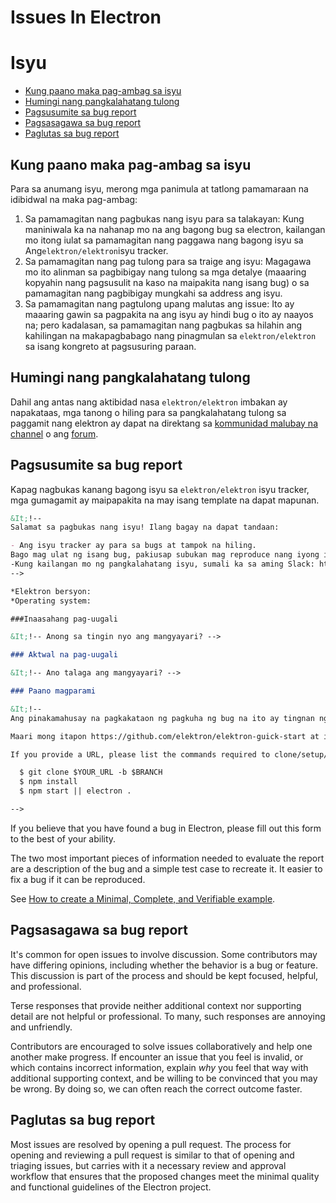 # Issues In Electron

# Isyu

* [Kung paano maka pag-ambag sa isyu](#how-to-contribute-in-issues)
* [Humingi nang pangkalahatang tulong](#asking-for-general-help)
* [Pagsusumite sa bug report](#submitting-a-bug-report)
* [Pagsasagawa sa bug report](#triaging-a-bug-report)
* [Paglutas sa bug report](#resolving-a-bug-report)

## Kung paano maka pag-ambag sa isyu

Para sa anumang isyu, merong mga panimula at tatlong pamamaraan na idibidwal na maka pag-ambag:

1. Sa pamamagitan nang pagbukas nang isyu para sa talakayan: Kung maniniwala ka na nahanap mo na ang bagong bug sa electron, kailangan mo itong iulat sa pamamagitan nang paggawa nang bagong isyu sa Ang`elektron/elektron`isyu tracker.
2. Sa pamamagitan nang pag tulong para sa traige ang isyu: Magagawa mo ito alinman sa pagbibigay nang tulong sa mga detalye (maaaring kopyahin nang pagsusulit na kaso na maipakita nang isang bug) o sa pamamagitan nang pagbibigay mungkahi sa address ang isyu.
3. Sa pamamagitan nang pagtulong upang malutas ang issue: Ito ay maaaring gawin sa pagpakita na ang isyu ay hindi bug o ito ay naayos na; pero kadalasan, sa pamamagitan nang pagbukas sa hilahin ang kahilingan na makapagbabago nang pinagmulan sa `elektron/elektron` sa isang kongreto at pagsusuring paraan.

## Humingi nang pangkalahatang tulong

Dahil ang antas nang aktibidad nasa `elektron/elektron` imbakan ay napakataas, mga tanong o hiling para sa pangkalahatang tulong sa paggamit nang elektron ay dapat na direktang sa [kommunidad malubay na channel](https://atomio.slack.com) o ang [forum](https://discuss.atom.io/c/electron).

## Pagsusumite sa bug report

Kapag nagbukas kanang bagong isyu sa `elektron/elektron` isyu tracker, mga gumagamit ay maipapakita na may isang template na dapat mapunan.

```markdown
&It;!--
Salamat sa pagbukas nang isyu! Ilang bagay na dapat tandaan:

- Ang isyu tracker ay para sa bugs at tampok na hiling.
Bago mag ulat ng isang bug, pakiusap subukan mag reproduce nang iyong isyu laban sa pinakabagong  bersyon ng Elektron.
-Kung kailangan mo ng pangkalahatang isyu, sumali ka sa aming Slack: http://atom-slack.herokuapp.com
-->

*Elektron bersyon:
*Operating system:

###Inaasahang pag-uugali

&It;!-- Anong sa tingin nyo ang mangyayari? -->

### Aktwal na pag-uugali

&It;!-- Ano talaga ang mangyayari? -->

### Paano magparami

&It;!--
Ang pinakamahusay na pagkakataon ng pagkuha ng bug na ito ay tingnan ng mabilis ay upang magbigay ng imbakan na maaring kopyahin at patakbuhin.

Maari mong itapon https://github.com/elektron/elektron-guick-start at isama ang link sa iyong pagbabago.

If you provide a URL, please list the commands required to clone/setup/run your repo e.g.

  $ git clone $YOUR_URL -b $BRANCH
  $ npm install
  $ npm start || electron .

-->
```

If you believe that you have found a bug in Electron, please fill out this form to the best of your ability.

The two most important pieces of information needed to evaluate the report are a description of the bug and a simple test case to recreate it. It easier to fix a bug if it can be reproduced.

See [How to create a Minimal, Complete, and Verifiable example](https://stackoverflow.com/help/mcve).

## Pagsasagawa sa bug report

It's common for open issues to involve discussion. Some contributors may have differing opinions, including whether the behavior is a bug or feature. This discussion is part of the process and should be kept focused, helpful, and professional.

Terse responses that provide neither additional context nor supporting detail are not helpful or professional. To many, such responses are annoying and unfriendly.

Contributors are encouraged to solve issues collaboratively and help one another make progress. If encounter an issue that you feel is invalid, or which contains incorrect information, explain *why* you feel that way with additional supporting context, and be willing to be convinced that you may be wrong. By doing so, we can often reach the correct outcome faster.

## Paglutas sa bug report

Most issues are resolved by opening a pull request. The process for opening and reviewing a pull request is similar to that of opening and triaging issues, but carries with it a necessary review and approval workflow that ensures that the proposed changes meet the minimal quality and functional guidelines of the Electron project.